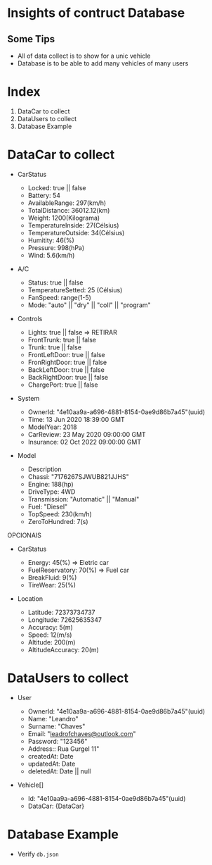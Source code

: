 # Insights of contruct Database

## Some Tips

- All of data collect is to show for a unic vehicle
- Database is to be able to add many vehicles of many users

# Index

1. DataCar to collect
2. DataUsers to collect
3. Database Example

# DataCar to collect

- CarStatus

  - Locked<Boolean>: true || false
  - Battery<Number>: 54
  - AvailableRange<Number>: 297(km/h)
  - TotalDistance<Number>: 36012.12(km)
  - Weight<Number>: 1200(Kilograma)
  - TemperatureInside<Number>: 27(Célsius)
  - TemperatureOutside<Number>: 34(Célsius)
  - Humitity<Number>: 46(%)
  - Pressure<Number>: 998(hPa)
  - Wind<Number>: 5.6(km/h)

- A/C

  - Status<Boolean>: true || false
  - TemperatureSetted<Number>: 25 (Célsius)
  - FanSpeed<number>: range(1-5)
  - Mode<String>: "auto" || "dry" || "coll" || "program"

- Controls

  - Lights<Boolean>: true || false => RETIRAR
  - FrontTrunk<Boolean>: true || false
  - Trunk<Boolean>: true || false
  - FrontLeftDoor<Boolean>: true || false
  - FronRightDoor<Boolean>: true || false
  - BackLeftDoor<Boolean>: true || false
  - BackRightDoor<Boolean>: true || false
  - ChargePort<Boolean>: true || false

- System

  - OwnerId<String>: "4e10aa9a-a696-4881-8154-0ae9d86b7a45"(uuid)
  - Time<Date>: 13 Jun 2020 18:39:00 GMT
  - ModelYear<Number>: 2018
  - CarReview<Date>: 23 May 2020 09:00:00 GMT
  - Insurance<Date>: 02 Oct 2022 09:00:00 GMT

- Model
  - Description<String>
  - Chassi<String>: "7176267SJWUB821JJHS"
  - Engine<Number>: 188(hp)
  - DriveType<String>: 4WD
  - Transmission<String>: "Automatic" || "Manual"
  - Fuel<String>: "Diesel"
  - TopSpeed<Number>: 230(km/h)
  - ZeroToHundred<Number>: 7(s)

OPCIONAIS

- CarStatus

  - Energy<Number>: 45(%) => Eletric car
  - FuelReservatory<Number>: 70(%) => Fuel car
  - BreakFluid<Number>: 9(%)
  - TireWear<Number>: 25(%)

- Location
  - Latitude<Number>: 72373734737
  - Longitude<Number>: 72625635347
  - Accuracy<Number>: 5(m)
  - Speed<Number>: 12(m/s)
  - Altitude<Number>: 200(m)
  - AltitudeAccuracy<Number>: 20(m)

# DataUsers to collect

- User

  - OwnerId<String>: "4e10aa9a-a696-4881-8154-0ae9d86b7a45"(uuid)
  - Name<String>: "Leandro"
  - Surname<String>: "Chaves"
  - Email: "leadrofchaves@outlook.com"
  - Password: "123456"
  - Address:: Rua Gurgel 11"
  - createdAt<Date>: Date
  - updatedAt<Date>: Date
  - deletedAt<Date>: Date || null

- Vehicle[]
  - Id<String>: "4e10aa9a-a696-4881-8154-0ae9d86b7a45"(uuid)
  - DataCar<DataCar>: {DataCar}

# Database Example

- Verify `db.json`

